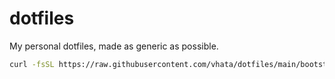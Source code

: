 dotfiles
========

My personal dotfiles, made as generic as possible.

```bash
curl -fsSL https://raw.githubusercontent.com/vhata/dotfiles/main/bootstrap.sh | bash
```
